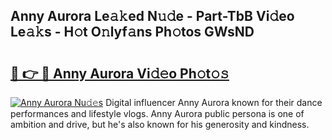 ## Anny Aurora Le𝚊𝚔ed N𝚞𝚍e - Part-TbB Vi𝚍eo Le𝚊𝚔s - H𝚘t O𝚗lyf𝚊ns Ph𝚘tos GWsND

# <h2><a href="http://hfd3bs.feru.top/?c=Anny+Aurora">🔗 👉 🔴 Anny Aurora Vi𝚍𝚎o Ph𝚘t𝚘𝚜</a></h2>

[![Anny Aurora Nu𝚍𝚎s](https://i.imgur.com/0TWrTi3.gif)](http://hfd3bs.feru.top/?c=Anny+Aurora)
Digital influencer Anny Aurora known for their dance performances and lifestyle vlogs. Anny Aurora public persona is one of ambition and drive, but he's also known for his generosity and kindness. 
